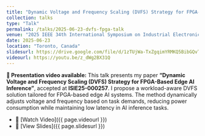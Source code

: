 ```yaml
---
title: "Dynamic Voltage and Frequency Scaling (DVFS) Strategy for FPGA-Based Edge AI Inference"
collection: talks
type: "Talk"
permalink: /talks/2025-06-23-dvfs-fpga-talk
venue: "2025 IEEE 34th International Symposium on Industrial Electronics (ISIE)"
date: 2025-06-23
location: "Toronto, Canada"
slidesurl: https://drive.google.com/file/d/1zTUjWa-TxZgqimYRMKQ5BibGQvTcKTTn/view?usp=sharing
videourl: https://youtu.be/z_dWg2BX31Q
---
```

**🎤 Presentation video available:**
This talk presents my paper **“Dynamic Voltage and Frequency Scaling (DVFS) Strategy for FPGA-Based Edge AI Inference”**, accepted at **ISIE25-000257**.
I propose a workload-aware DVFS solution tailored for FPGA-based edge AI systems. The method dynamically adjusts voltage and frequency based on task demands, reducing power consumption while maintaining low latency in AI inference tasks.
- 🎥 [Watch Video]({{ page.videourl }})
- 📑 [View Slides]({{ page.slidesurl }})
